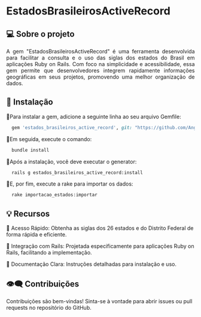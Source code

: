 # EstadosBrasileirosActiveRecord


## 💻 Sobre o projeto


<div align="justify">
A gem "EstadosBrasileirosActiveRecord" é uma ferramenta desenvolvida para facilitar a consulta e o uso das siglas dos estados do Brasil em aplicações Ruby on Rails. Com foco na simplicidade e acessibilidade, essa gem permite que desenvolvedores integrem rapidamente informações geográficas em seus projetos, promovendo uma melhor organização de dados.
</div>

## 🚀 Instalação

 🔹Para instalar a gem, adicione a seguinte linha ao seu arquivo Gemfile: 

```ruby
  gem 'estados_brasileiros_active_record', git: "https://github.com/AngeloSouza1/estado-brasileiros-gem.git"
```

🔹Em seguida, execute o comando:

```sh
  bundle install
```

🔹Após a instalação, você deve executar o generator:

```sh
  rails g estados_brasileiros_active_record:install
```

 🔹E, por fim, execute a rake para importar os dados: 

```sh
  rake importacao_estados:importar
```  

## 💡 Recursos

  🔹 Acesso Rápido: Obtenha as siglas dos 26 estados e do Distrito Federal de forma rápida e eficiente.
    
  🔹 Integração com Rails: Projetada especificamente para aplicações Ruby on Rails, facilitando a implementação.
    
  🔹 Documentação Clara: Instruções detalhadas para instalação e uso.


## 👁️‍🗨️ Contribuições

Contribuições são bem-vindas! Sinta-se à vontade para abrir issues ou pull requests no repositório do GitHub.